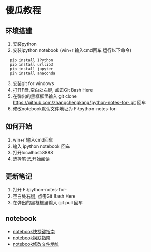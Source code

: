 
# 傻瓜教程


## 环境搭建
   1. 安装python
   2. 安装ipython notebook (win+r  输入cmd回车  运行以下命令)
   ````
     pip install IPython
     pip install urllib3 
     pip install jupyter 
     pin install anaconda
   ````
   3. 安装git for windows
   4. 打开F盘,空白处右键, 点击Git Bash Here
   5. 在弹出的黑框框里输入 git clone https://github.com/zhangchengkang/python-notes-for-.git 回车
   6. 修改notebook默认文件地址为 F:\python-notes-for-

## 如何开始
   1. win+r  输入cmd回车
   2. 输入 ipython notebook 回车
   3. 打开localhost:8888
   4. 选择笔记,开始阅读

## 更新笔记
   1. 打开 F:\python-notes-for-
   2. 空白处右键, 点击Git Bash Here
   3. 在弹出的黑框框里输入 git pull 回车

## notebook
   - [notebook快捷键指南](https://blog.csdn.net/eswai/article/details/53642802) 
   - [notebook换肤指南](https://blog.csdn.net/DSTJWJW/article/details/85304390) 
   - [notebook修改文件地址](https://blog.csdn.net/sinat_34328764/article/details/82949498)

